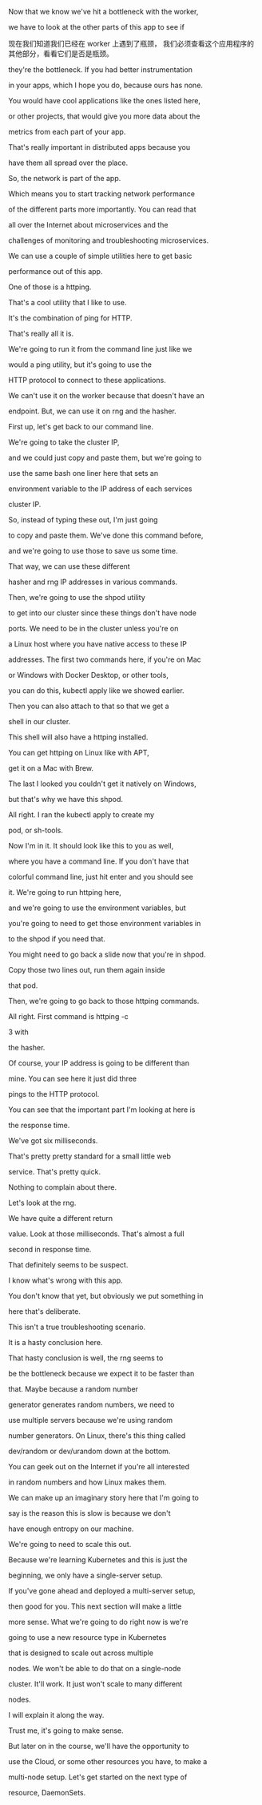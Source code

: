 Now that we know we've hit a bottleneck with the worker,

we have to look at the other parts of this app to see if

现在我们知道我们已经在 worker 上遇到了瓶颈，
我们必须查看这个应用程序的其他部分，看看它们是否是瓶颈。

they're the bottleneck. If you had better instrumentation

in your apps, which I hope you do, because ours has none.

You would have cool applications like the ones listed here,

or other projects, that would give you more data about the

metrics from each part of your app.

That's really important in distributed apps because you

have them all spread over the place.

So, the network is part of the app.

Which means you to start tracking network performance

of the different parts more importantly. You can read that

all over the Internet about microservices and the

challenges of monitoring and troubleshooting microservices.

We can use a couple of simple utilities here to get basic

performance out of this app.

One of those is a httping.

That's a cool utility that I like to use.

It's the combination of ping for HTTP.

That's really all it is.

We're going to run it from the command line just like we

would a ping utility, but it's going to use the

HTTP protocol to connect to these applications.

We can't use it on the worker because that doesn't have an

endpoint. But, we can use it on rng and the hasher.

First up, let's get back to our command line.

We're going to take the cluster IP,

and we could just copy and paste them, but we're going to

use the same bash one liner here that sets an

environment variable to the IP address of each services

cluster IP.

So, instead of typing these out, I'm just going

to copy and paste them. We've done this command before,

and we're going to use those to save us some time.

That way, we can use these different

hasher and rng IP addresses in various commands.

Then, we're going to use the shpod utility

to get into our cluster since these things don't have node

ports. We need to be in the cluster unless you're on

a Linux host where you have native access to these IP

addresses. The first two commands here, if you're on Mac

or Windows with Docker Desktop, or other tools,

you can do this, kubectl apply like we showed earlier.

Then you can also attach to that so that we get a

shell in our cluster.

This shell will also have a httping installed.

You can get httping on Linux like with APT,

get it on a Mac with Brew.

The last I looked you couldn't get it natively on Windows,

but that's why we have this shpod.

All right. I ran the kubectl apply to create my

pod, or sh-tools.

Now I'm in it. It should look like this to you as well,

where you have a command line. If you don't have that

colorful command line, just hit enter and you should see

it. We're going to run httping here,

and we're going to use the environment variables, but

you're going to need to get those environment variables in

to the shpod if you need that.

You might need to go back a slide now that you're in shpod.

Copy those two lines out, run them again inside

that pod.

Then, we're going to go back to those httping commands.

All right. First command is httping -c

3 with

the hasher.

Of course, your IP address is going to be different than

mine. You can see here it just did three

pings to the HTTP protocol.

You can see that the important part I'm looking at here is

the response time.

We've got six milliseconds.

That's pretty pretty standard for a small little web

service. That's pretty quick.

Nothing to complain about there.

Let's look at the rng.

We have quite a different return

value. Look at those milliseconds. That's almost a full

second in response time.

That definitely seems to be suspect.

I know what's wrong with this app.

You don't know that yet, but obviously we put something in

here that's deliberate.

This isn't a true troubleshooting scenario.

It is a hasty conclusion here.

That hasty conclusion is well, the rng seems to

be the bottleneck because we expect it to be faster than

that. Maybe because a random number

generator generates random numbers, we need to

use multiple servers because we're using random

number generators. On Linux, there's this thing called

dev/random or dev/urandom down at the bottom.

You can geek out on the Internet if you're all interested

in random numbers and how Linux makes them.

We can make up an imaginary story here that I'm going to

say is the reason this is slow is because we don't

have enough entropy on our machine.

We're going to need to scale this out.

Because we're learning Kubernetes and this is just the

beginning, we only have a single-server setup.

If you've gone ahead and deployed a multi-server setup,

then good for you. This next section will make a little

more sense. What we're going to do right now is we're

going to use a new resource type in Kubernetes

that is designed to scale out across multiple

nodes. We won't be able to do that on a single-node

cluster. It'll work. It just won't scale to many different

nodes.

I will explain it along the way.

Trust me, it's going to make sense.

But later on in the course, we'll have the opportunity to

use the Cloud, or some other resources you have, to make a

multi-node setup. Let's get started on the next type of

resource, DaemonSets.